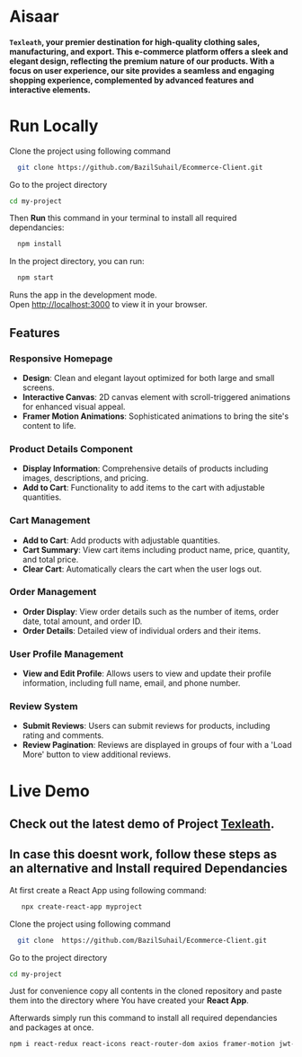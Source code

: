 # Aisaar
#### `Texleath`, your premier destination for high-quality clothing sales, manufacturing, and export. This e-commerce platform offers a sleek and elegant design, reflecting the premium nature of our products. With a focus on user experience, our site provides a seamless and engaging shopping experience, complemented by advanced features and interactive elements.

# Run Locally

 Clone the project using following command
```bash
  git clone https://github.com/BazilSuhail/Ecommerce-Client.git
```
Go to the project directory
```bash
cd my-project
```
Then **Run** this command in your terminal to install all required dependancies:
```bash
  npm install
```
In the project directory, you can run:
```bash
  npm start
``` 
Runs the app in the development mode.\
Open [http://localhost:3000](http://localhost:3000) to view it in your browser.

## Features

### Responsive Homepage
- **Design**: Clean and elegant layout optimized for both large and small screens.
- **Interactive Canvas**: 2D canvas element with scroll-triggered animations for enhanced visual appeal.
- **Framer Motion Animations**: Sophisticated animations to bring the site's content to life.

### Product Details Component
- **Display Information**: Comprehensive details of products including images, descriptions, and pricing.
- **Add to Cart**: Functionality to add items to the cart with adjustable quantities.

### Cart Management
- **Add to Cart**: Add products with adjustable quantities.
- **Cart Summary**: View cart items including product name, price, quantity, and total price.
- **Clear Cart**: Automatically clears the cart when the user logs out.

### Order Management
- **Order Display**: View order details such as the number of items, order date, total amount, and order ID.
- **Order Details**: Detailed view of individual orders and their items.

### User Profile Management
- **View and Edit Profile**: Allows users to view and update their profile information, including full name, email, and phone number.

### Review System
- **Submit Reviews**: Users can submit reviews for products, including rating and comments.
- **Review Pagination**: Reviews are displayed in groups of four with a 'Load More' button to view additional reviews.


# Live Demo
## Check out the latest demo of Project [Texleath](https://texleath.netlify.app). 

## In case this doesnt work, follow these steps as an alternative and Install required Dependancies
At first create a React App using following command:

```bash
   npx create-react-app myproject
```
 Clone the project using following command
```bash
  git clone  https://github.com/BazilSuhail/Ecommerce-Client.git
```
Go to the project directory
```bash
cd my-project
```
Just for convenience copy all contents in the cloned repository and paste them into the directory where You have 
created your **React App**.
 
Afterwards simply run this command to install all required dependancies and packages at once.
```bash
npm i react-redux react-icons react-router-dom axios framer-motion jwt-decode
``` 
  